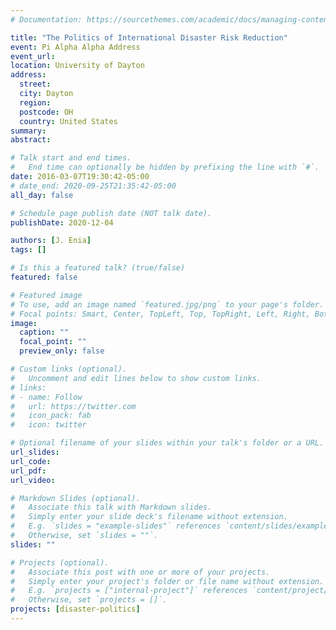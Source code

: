 ```yaml
---
# Documentation: https://sourcethemes.com/academic/docs/managing-content/

title: "The Politics of International Disaster Risk Reduction"
event: Pi Alpha Alpha Address
event_url: 
location: University of Dayton
address:
  street:
  city: Dayton
  region:
  postcode: OH
  country: United States
summary:
abstract:

# Talk start and end times.
#   End time can optionally be hidden by prefixing the line with `#`.
date: 2016-03-07T19:30:42-05:00
# date_end: 2020-09-25T21:35:42-05:00
all_day: false

# Schedule page publish date (NOT talk date).
publishDate: 2020-12-04

authors: [J. Enia]
tags: []

# Is this a featured talk? (true/false)
featured: false

# Featured image
# To use, add an image named `featured.jpg/png` to your page's folder. 
# Focal points: Smart, Center, TopLeft, Top, TopRight, Left, Right, BottomLeft, Bottom, BottomRight.
image:
  caption: ""
  focal_point: ""
  preview_only: false

# Custom links (optional).
#   Uncomment and edit lines below to show custom links.
# links:
# - name: Follow
#   url: https://twitter.com
#   icon_pack: fab
#   icon: twitter

# Optional filename of your slides within your talk's folder or a URL.
url_slides: 
url_code:
url_pdf:
url_video: 

# Markdown Slides (optional).
#   Associate this talk with Markdown slides.
#   Simply enter your slide deck's filename without extension.
#   E.g. `slides = "example-slides"` references `content/slides/example-slides.md`.
#   Otherwise, set `slides = ""`.
slides: ""

# Projects (optional).
#   Associate this post with one or more of your projects.
#   Simply enter your project's folder or file name without extension.
#   E.g. `projects = ["internal-project"]` references `content/project/deep-learning/index.md`.
#   Otherwise, set `projects = []`.
projects: [disaster-politics]
---
```

